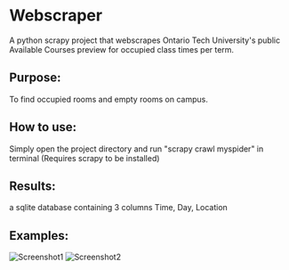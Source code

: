 # Webscraper
A python scrapy project that webscrapes Ontario Tech University's public Available Courses preview for occupied class times per term.

## Purpose:
To find occupied rooms and empty rooms on campus.

## How to use:
Simply open the project directory and run "scrapy crawl myspider" in terminal (Requires scrapy to be installed)

## Results:
a sqlite database containing 3 columns Time, Day, Location

## Examples:

![Screenshot1](https://i.imgur.com/oD3vIom.png)
![Screenshot2](https://i.imgur.com/j0G7qNT.png)

